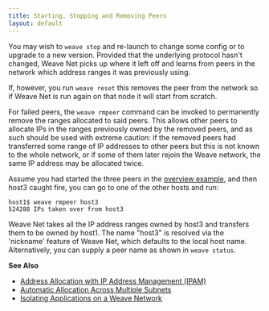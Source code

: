 ```yaml
---
title: Starting, Stopping and Removing Peers
layout: default
---
```



You may wish to `weave stop` and re-launch to change some config or to
upgrade to a new version. Provided that the underlying protocol hasn't
changed, Weave Net picks up where it left off and learns from peers in
the network which address ranges it was previously using.

If, however, you run `weave reset` this removes the peer from the
network so if Weave Net is run again on that node it will start from
scratch.

For failed peers, the `weave rmpeer` command can be invoked to
permanently remove the ranges allocated to said peers.  This allows
other peers to allocate IPs in the ranges previously owned by the
removed peers, and as such should be used with extreme caution: if the
removed peers had transferred some range of IP addresses to other
peers but this is not known to the whole network, or if some of them
later rejoin the Weave network, the same IP address may be allocated
twice.

Assume you had started the three peers in the
[overview example](/site/ipam/overview-init-ipam.md), and then host3
caught fire, you can go to one of the other hosts and run:

    host1$ weave rmpeer host3
    524288 IPs taken over from host3

Weave Net takes all the IP address ranges owned by host3 and transfers
them to be owned by host1. The name "host3" is resolved via the
'nickname' feature of Weave Net, which defaults to the local host
name. Alternatively, you can supply a peer name as shown in `weave
status`.

**See Also**

 * [Address Allocation with IP Address Management (IPAM)](/site/ipam/overview-init-ipam.md)
 * [Automatic Allocation Across Multiple Subnets](/site/ipam/allocation-multi-ipam.md)
 * [Isolating Applications on a Weave Network](/site/using-weave/application-isolation.md)
